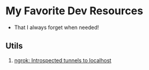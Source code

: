# My Favorite Dev Resources
* That I always forget when needed!

## Utils
1. [ngrok: Introspected tunnels to localhost](https://github.com/inconshreveable/ngrok)
